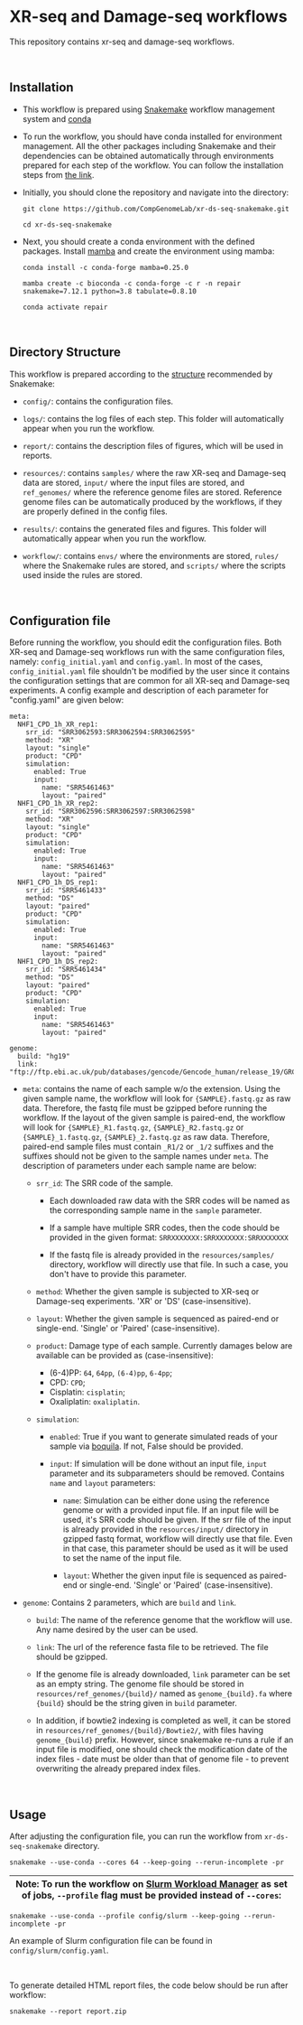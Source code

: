 # XR-seq and Damage-seq workflows

This repository contains xr-seq and damage-seq workflows.  

<br>

## Installation

- This workflow is prepared using 
    [Snakemake](https://snakemake.readthedocs.io/en/stable/) workflow management 
    system and [conda](https://docs.conda.io/en/latest/)

- To run the workflow, you should have conda installed for environment 
    management. All the other packages including Snakemake and their 
    dependencies can be obtained automatically through environments prepared 
    for each step of the workflow. You can follow the installation steps from 
    [the link](https://docs.conda.io/projects/conda/en/latest/user-guide/install/download.html).

- Initially, you should clone the repository and navigate into the directory: 

    ```
    git clone https://github.com/CompGenomeLab/xr-ds-seq-snakemake.git
        
    cd xr-ds-seq-snakemake
    ```

- Next, you should create a conda environment with the defined packages. 
    Install [mamba](https://mamba.readthedocs.io/en/latest/) 
    and create the environment using mamba:

    ```
    conda install -c conda-forge mamba=0.25.0

    mamba create -c bioconda -c conda-forge -c r -n repair snakemake=7.12.1 python=3.8 tabulate=0.8.10

    conda activate repair
    ```

<br>

## Directory Structure

This workflow is prepared according to the 
[structure](https://snakemake.readthedocs.io/en/stable/snakefiles/deployment.html) 
recommended by Snakemake: 

- `config/`: contains the configuration files.

- `logs/`: contains the log files of each step. 
    This folder will automatically appear when you run the workflow.

- `report/`: contains the description files of figures,
    which will be used in reports.

- `resources/`: contains `samples/` where the raw XR-seq and Damage-seq data 
    are stored, `input/` where the input files are stored, 
    and `ref_genomes/` where the reference genome files are stored. 
    Reference genome files can be automatically produced by the workflows, 
    if they are properly defined in the config files.  

- `results/`: contains the generated files and figures. 
    This folder will automatically appear when you run the workflow.

- `workflow/`: contains `envs/` where the environments are stored,
    `rules/` where the Snakemake rules are stored, and 
    `scripts/` where the scripts used inside the rules are stored. 

<br>

## Configuration file

Before running the workflow, you should edit the configuration files. 
Both XR-seq and Damage-seq workflows run with the same configuration files, 
namely: `config_initial.yaml` and `config.yaml`. 
In most of the cases, `config_initial.yaml` file shouldn't be modified 
by the user since it contains the configuration settings that are common for 
all XR-seq and Damage-seq experiments. A config example and description 
of each parameter for "config.yaml" are given below:

```
meta: 
  NHF1_CPD_1h_XR_rep1:
    srr_id: "SRR3062593:SRR3062594:SRR3062595" 
    method: "XR"
    layout: "single"
    product: "CPD"
    simulation:
      enabled: True
      input: 
        name: "SRR5461463"
        layout: "paired"
  NHF1_CPD_1h_XR_rep2:
    srr_id: "SRR3062596:SRR3062597:SRR3062598" 
    method: "XR"
    layout: "single"
    product: "CPD"
    simulation:
      enabled: True
      input: 
        name: "SRR5461463"
        layout: "paired"
  NHF1_CPD_1h_DS_rep1:
    srr_id: "SRR5461433" 
    method: "DS"
    layout: "paired"
    product: "CPD"
    simulation:
      enabled: True
      input: 
        name: "SRR5461463"
        layout: "paired"
  NHF1_CPD_1h_DS_rep2:
    srr_id: "SRR5461434" 
    method: "DS"
    layout: "paired"
    product: "CPD"
    simulation:
      enabled: True
      input: 
        name: "SRR5461463"
        layout: "paired"

genome:
  build: "hg19"
  link: "ftp://ftp.ebi.ac.uk/pub/databases/gencode/Gencode_human/release_19/GRCh37.p13.genome.fa.gz"
```

- `meta`: contains the name of each sample w/o the extension.
    Using the given sample name, the workflow will look for `{SAMPLE}.fastq.gz` 
    as raw data. Therefore, the fastq file must be gzipped before running the 
    workflow. If the layout of the given sample is paired-end, the workflow will 
    look for `{SAMPLE}_R1.fastq.gz`, `{SAMPLE}_R2.fastq.gz` or 
    `{SAMPLE}_1.fastq.gz`, `{SAMPLE}_2.fastq.gz` as raw data. Therefore, 
    paired-end sample files must contain `_R1/2` or `_1/2` suffixes and the 
    suffixes should not be given to the sample names under `meta`. The 
    description of parameters under each sample name are below: 

    - `srr_id`: The SRR code of the sample. 

        - Each downloaded raw data with the SRR codes will be named as the 
            corresponding sample name in the `sample` parameter.  

        - If a sample have multiple SRR codes, then the code should be provided 
            in the given format: `SRRXXXXXXX:SRRXXXXXXX:SRRXXXXXXX` 

        - If the fastq file is already provided in the `resources/samples/` 
            directory, workflow will directly use that file. In such a case,
            you don't have to provide this parameter.

    - `method`: Whether the given sample is subjected to 
        XR-seq or Damage-seq experiments. 
        'XR' or 'DS' (case-insensitive).

    - `layout`: Whether the given sample is sequenced as 
        paired-end or single-end. 
        'Single' or 'Paired' (case-insensitive).

    - `product`: Damage type of each sample. Currently damages below are 
        available can be provided as (case-insensitive):

        - (6-4)PP: `64`, `64pp`, `(6-4)pp`, `6-4pp`;
        - CPD: `CPD`;
        - Cisplatin: `cisplatin`;
        - Oxaliplatin: `oxaliplatin`. 

    - `simulation`: 
    
        - `enabled`: True if you want to generate simulated reads of 
        your sample via [boquila](https://github.com/CompGenomeLab/boquila). 
        If not, False should be provided.

        - `input`: If simulation will be done without an input file, `input` 
                parameter and its subparameters should be removed.
                Contains `name` and `layout` parameters:
        
            - `name`: Simulation can be either done using the reference genome 
                or with a provided input file. If an input file
                will be used, it's SRR code should be given. 
                If the srr file of the input is already provided in the 
                `resources/input/` directory in gzipped fastq format, 
                workflow will directly use that file. Even in that case,
                this parameter should be used as it will be used to set the name
                of the input file.

            - `layout`: Whether the given input file is sequenced as 
                paired-end or single-end. 
                'Single' or 'Paired' (case-insensitive).

- `genome`: Contains 2 parameters, which are `build` and `link`.

    - `build`: The name of the reference genome that the workflow will use.
        Any name desired by the user can be used.

    - `link`: The url of the reference fasta file to be retrieved. The file 
        should be gzipped.

    - If the genome file is already downloaded, `link` parameter can be set as 
        an empty string. The genome file should be stored in 
        `resources/ref_genomes/{build}/` named as `genome_{build}.fa` 
        where `{build}` should be the string given in `build` parameter.

    - In addition, if bowtie2 indexing is completed as well, it can be stored in
        `resources/ref_genomes/{build}/Bowtie2/`, with files having 
        `genome_{build}` prefix. However, since snakemake re-runs a rule if an 
        input file is modified, one should check the modification date of the
        index files - date must be older than that of genome file - to prevent
        overwriting the already prepared index files.   

<br>

## Usage

After adjusting the configuration file, you can run the workflow 
from `xr-ds-seq-snakemake` directory.

    snakemake --use-conda --cores 64 --keep-going --rerun-incomplete -pr 


| Note: To run the workflow on [Slurm Workload Manager](https://slurm.schedmd.com/srun.html) as set of jobs, `--profile` flag must be provided instead of `--cores`: |  
| --- |
    snakemake --use-conda --profile config/slurm --keep-going --rerun-incomplete -pr

An example of Slurm configuration file can be found in `config/slurm/config.yaml`.

<br>

To generate detailed HTML report files, 
the code below should be run after workflow:

```
snakemake --report report.zip
```